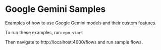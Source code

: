 # Google Gemini Samples

Examples of how to use Google Gemini models and their custom features.

To run these examples, run: `npm start`

Then navigate to http://localhost:4000/flows and run sample flows.